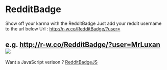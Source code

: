 # RedditBadge
Show off your karma with the RedditBadge
Just add your reddit username to the url below
Url : http://r-w.co/RedditBadge/?user=

e.g. http://r-w.co/RedditBadge/?user=MrLuxan
<img src="http://r-w.co/RedditBadge/?user=MrLuxan">
---
Want a JavaScript verison ? [RedditBadgeJS](https://github.com/MrLuxan/RedditBadgeJS)
